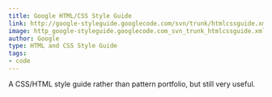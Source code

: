 ```yaml
---
title: Google HTML/CSS Style Guide
link: http://google-styleguide.googlecode.com/svn/trunk/htmlcssguide.xml
image: http_google-styleguide.googlecode.com_svn_trunk_htmlcssguide.xml.jpg
author: Google
type: HTML and CSS Style Guide
tags:
- code
---
```


A CSS/HTML style guide rather than pattern portfolio, but still very useful.
